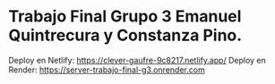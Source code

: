 # Trabajo Final Grupo 3 Emanuel Quintrecura y Constanza Pino.
Deploy en Netlify: https://clever-gaufre-9c8217.netlify.app/
Deploy en Render: https://server-trabajo-final-g3.onrender.com
